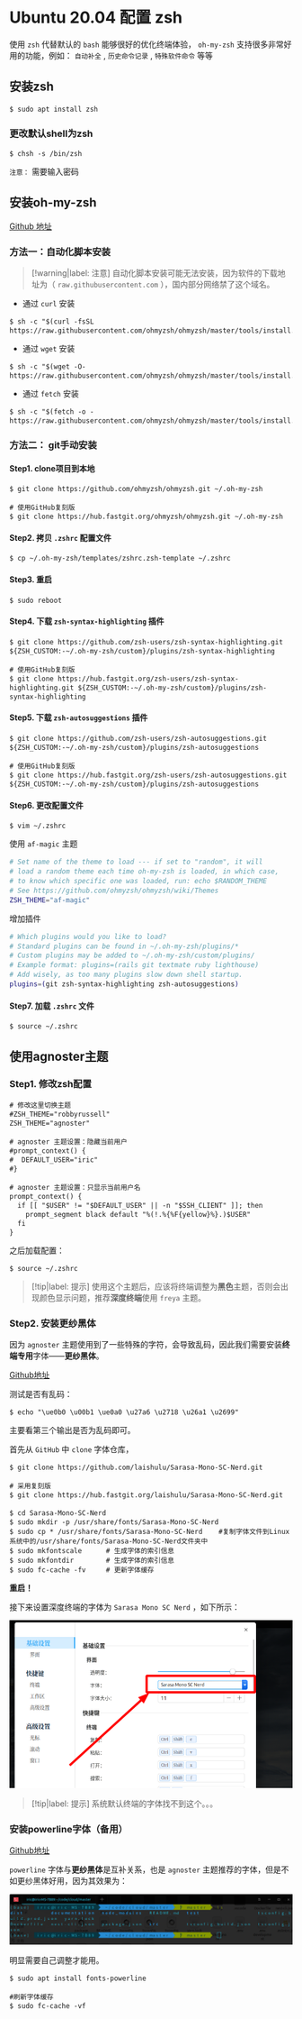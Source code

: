 # Ubuntu 20.04 配置 zsh

使用 `zsh` 代替默认的 `bash` 能够很好的优化终端体验， `oh-my-zsh` 支持很多非常好用的功能，例如： `自动补全` , `历史命令记录` , `特殊软件命令` 等等

## 安装zsh

```shell
$ sudo apt install zsh
```

### 更改默认shell为zsh

```shell
$ chsh -s /bin/zsh
```

`注意：` 需要输入密码

## 安装oh-my-zsh

[Github 地址](https://github.com/ohmyzsh/ohmyzsh)

### 方法一：自动化脚本安装

> [!warning|label: 注意]
> 自动化脚本安装可能无法安装，因为软件的下载地址为（ `raw.githubusercontent.com` ），国内部分网络禁了这个域名。

* 通过 `curl` 安装

```shell
$ sh -c "$(curl -fsSL https://raw.githubusercontent.com/ohmyzsh/ohmyzsh/master/tools/install.sh)"
```

* 通过 `wget` 安装

```shell
$ sh -c "$(wget -O- https://raw.githubusercontent.com/ohmyzsh/ohmyzsh/master/tools/install.sh)"
```

* 通过 `fetch` 安装

```shell
$ sh -c "$(fetch -o - https://raw.githubusercontent.com/ohmyzsh/ohmyzsh/master/tools/install.sh)"
```

### 方法二： git手动安装

#### Step1. clone项目到本地

```shell
$ git clone https://github.com/ohmyzsh/ohmyzsh.git ~/.oh-my-zsh

# 使用GitHub复刻版
$ git clone https://hub.fastgit.org/ohmyzsh/ohmyzsh.git ~/.oh-my-zsh
```

#### Step2. 拷贝 `.zshrc` 配置文件

```shell
$ cp ~/.oh-my-zsh/templates/zshrc.zsh-template ~/.zshrc
```

#### Step3. 重启

```shell
$ sudo reboot
```

#### Step4. 下载 `zsh-syntax-highlighting` 插件

```shell
$ git clone https://github.com/zsh-users/zsh-syntax-highlighting.git ${ZSH_CUSTOM:-~/.oh-my-zsh/custom}/plugins/zsh-syntax-highlighting

# 使用GitHub复刻版
$ git clone https://hub.fastgit.org/zsh-users/zsh-syntax-highlighting.git ${ZSH_CUSTOM:-~/.oh-my-zsh/custom}/plugins/zsh-syntax-highlighting
```

#### Step5. 下载 `zsh-autosuggestions` 插件

```shell
$ git clone https://github.com/zsh-users/zsh-autosuggestions.git ${ZSH_CUSTOM:-~/.oh-my-zsh/custom}/plugins/zsh-autosuggestions

# 使用GitHub复刻版
$ git clone https://hub.fastgit.org/zsh-users/zsh-autosuggestions.git ${ZSH_CUSTOM:-~/.oh-my-zsh/custom}/plugins/zsh-autosuggestions
```

#### Step6. 更改配置文件

```shell
$ vim ~/.zshrc
```

使用 `af-magic` 主题

```bash
# Set name of the theme to load --- if set to "random", it will
# load a random theme each time oh-my-zsh is loaded, in which case,
# to know which specific one was loaded, run: echo $RANDOM_THEME
# See https://github.com/ohmyzsh/ohmyzsh/wiki/Themes
ZSH_THEME="af-magic"
```

增加插件

```bash
# Which plugins would you like to load?
# Standard plugins can be found in ~/.oh-my-zsh/plugins/*
# Custom plugins may be added to ~/.oh-my-zsh/custom/plugins/
# Example format: plugins=(rails git textmate ruby lighthouse)
# Add wisely, as too many plugins slow down shell startup.
plugins=(git zsh-syntax-highlighting zsh-autosuggestions)
```

#### Step7. 加载 `.zshrc` 文件

```shell
$ source ~/.zshrc
```

## 使用agnoster主题

### Step1. 修改zsh配置

```shell
# 修改这里切换主题
#ZSH_THEME="robbyrussell"
ZSH_THEME="agnoster"

# agnoster 主题设置：隐藏当前用户
#prompt_context() {
#  DEFAULT_USER="iric"
#}

# agnoster 主题设置：只显示当前用户名
prompt_context() {
  if [[ "$USER" != "$DEFAULT_USER" || -n "$SSH_CLIENT" ]]; then
    prompt_segment black default "%(!.%{%F{yellow}%}.)$USER"
  fi
}
```

之后加载配置：

```shell
$ source ~/.zshrc
```

> [!tip|label: 提示]
> 使用这个主题后，应该将终端调整为**黑色**主题，否则会出现颜色显示问题，推荐**深度终端**使用 `freya` 主题。

### Step2. 安装更纱黑体

因为 `agnoster` 主题使用到了一些特殊的字符，会导致乱码，因此我们需要安装**终端专用**字体——**更纱黑体**。

[Github地址](https://github.com/laishulu/Sarasa-Mono-SC-Nerd)

测试是否有乱码：

```shell
$ echo "\ue0b0 \u00b1 \ue0a0 \u27a6 \u2718 \u26a1 \u2699"
```

主要看第三个输出是否为乱码即可。

首先从 `GitHub` 中 `clone` 字体仓库，

```shell
$ git clone https://github.com/laishulu/Sarasa-Mono-SC-Nerd.git

# 采用复刻版
$ git clone https://hub.fastgit.org/laishulu/Sarasa-Mono-SC-Nerd.git

$ cd Sarasa-Mono-SC-Nerd
$ sudo mkdir -p /usr/share/fonts/Sarasa-Mono-SC-Nerd
$ sudo cp * /usr/share/fonts/Sarasa-Mono-SC-Nerd    #复制字体文件到Linux系统中的/usr/share/fonts/Sarasa-Mono-SC-Nerd文件夹中
$ sudo mkfontscale      # 生成字体的索引信息
$ sudo mkfontdir        # 生成字体的索引信息
$ sudo fc-cache -fv     # 更新字体缓存
```

**重启！**

接下来设置深度终端的字体为 `Sarasa Mono SC Nerd` ，如下所示：

![深度终端设置字体为更纱黑体](assets/images/深度终端设置字体为更纱黑体.png)

> [!tip|label: 提示]
> 系统默认终端的字体找不到这个。。。

### 安装powerline字体（备用）

[Github地址](https://github.com/powerline/fonts)

`powerline` 字体与**更纱黑体**是互补关系，也是 `agnoster` 主题推荐的字体，但是不如更纱黑体好用，因为其效果为：

![powerline字体终端效果](assets/images/powerline字体终端效果.png)

明显需要自己调整才能用。

```shell
$ sudo apt install fonts-powerline

#刷新字体缓存
$ sudo fc-cache -vf
```
